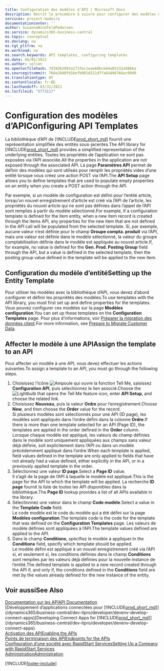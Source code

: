 ```yaml
---
title: Configuration des modèles d’API | Microsoft Docs
description: Décrit la procédure à suivre pour configurer des modèles d’API pour Dynamics 365 Business Central.
services: project-madeira
documentationcenter: ''
author: SusanneWindfeldPedersen
ms.service: dynamics365-business-central
ms.topic: conceptual
ms.devlang: na
ms.tgt_pltfrm: na
ms.workload: na
ms.search.keywords: API templates, configuring templates
ms.date: 04/01/2021
ms.author: solsen
ms.openlocfilehash: 7d39262993a173fec1eae68bcb44a85332a9866a
ms.sourcegitcommit: 766e2840fd16efb901d211d7fa64d96766ac99d9
ms.translationtype: HT
ms.contentlocale: fr-BE
ms.lasthandoff: 03/31/2021
ms.locfileid: "5773117"
---
```

# <a name="configuring-api-templates"></a><span data-ttu-id="9878e-103">Configuration des modèles d’API</span><span class="sxs-lookup"><span data-stu-id="9878e-103">Configuring API Templates</span></span>
<span data-ttu-id="9878e-104">La bibliothèque d’API de [!INCLUDE[prod_short_md](includes/prod_short.md)] fournit une représentation simplifiée des entités sous-jacentes.</span><span class="sxs-lookup"><span data-stu-id="9878e-104">The API library for [!INCLUDE[prod_short_md](includes/prod_short.md)] provides a simplified representation of the underlying entities.</span></span> <span data-ttu-id="9878e-105">Toutes les propriétés de l’application ne sont pas exposées via l’API associée.</span><span class="sxs-lookup"><span data-stu-id="9878e-105">All the properties in the application are not exposed through the associated API.</span></span> <span data-ttu-id="9878e-106">La page **Paramètres API** permet de définir des modèles qui sont utilisés pour remplir les propriétés vides d’une entité lorsque vous créez une action POST via l’API.</span><span class="sxs-lookup"><span data-stu-id="9878e-106">The **API Setup** page allows you to define templates that are used to populate empty properties on an entity when you create a POST action through the API.</span></span> 

<span data-ttu-id="9878e-107">Par exemple, si un modèle de configuration est défini pour l’entité article, lorsqu’un nouvel enregistrement d’article est créé via l’API de l’article, les propriétés du nouvel article qui ne sont pas définies dans l’appel de l’API sont remplies à partir du modèle sélectionné.</span><span class="sxs-lookup"><span data-stu-id="9878e-107">For example, if a configuration template is defined for the item entity, when a new item record is created through the items API, any properties for the new item that are not defined in the API call will be populated from the selected template.</span></span> <span data-ttu-id="9878e-108">Si, par exemple, aucune valeur n’est définie pour le champ **Groupe compta. produit** via l’API, mais une valeur est définie dans le modèle sélectionné, la valeur du groupe comptabilisation définie dans le modèle est appliquée au nouvel article.</span><span class="sxs-lookup"><span data-stu-id="9878e-108">If, for example, no value is defined for the **Gen. Prod. Posting Group** field through the API, but a value is defined in the selected template, then the posting group value defined in the template will be applied to the new item.</span></span> 

## <a name="setting-up-the-entity-template"></a><span data-ttu-id="9878e-109">Configuration du modèle d’entité</span><span class="sxs-lookup"><span data-stu-id="9878e-109">Setting up the Entity Template</span></span>
<span data-ttu-id="9878e-110">Pour utiliser les modèles avec la bibliothèque d’API, vous devez d’abord configurer et définir les propriétés des modèles.</span><span class="sxs-lookup"><span data-stu-id="9878e-110">To use templates with the API library, you must first set up and define properties for the templates.</span></span> <span data-ttu-id="9878e-111">Vous pouvez configurer ces modèles sur la page **Modèles configuration**.</span><span class="sxs-lookup"><span data-stu-id="9878e-111">You can set up these templates on the **Configuration Templates** page.</span></span> <span data-ttu-id="9878e-112">Pour plus d’informations, voir [Préparer la migration des données client](admin-use-templates-to-prepare-customer-data-for-migration.md).</span><span class="sxs-lookup"><span data-stu-id="9878e-112">For more information, see [Prepare to Migrate Customer Data](admin-use-templates-to-prepare-customer-data-for-migration.md).</span></span> 

## <a name="assign-the-template-to-an-api"></a><span data-ttu-id="9878e-113">Affecter le modèle à une API</span><span class="sxs-lookup"><span data-stu-id="9878e-113">Assign the template to an API</span></span>

<span data-ttu-id="9878e-114">Pour affecter un modèle à une API, vous devez effectuer les actions suivantes.</span><span class="sxs-lookup"><span data-stu-id="9878e-114">To assign a template to an API, you must go through the following steps.</span></span>

1. <span data-ttu-id="9878e-115">Choisissez l’icône ![Ampoule qui ouvre la fonction Tell Me](media/ui-search/search_small.png "Dites-moi ce que vous voulez faire"), saisissez **Configuration API**, puis sélectionnez le lien associé.</span><span class="sxs-lookup"><span data-stu-id="9878e-115">Choose the ![Lightbulb that opens the Tell Me feature](media/ui-search/search_small.png "Tell me what you want to do") icon, enter **API Setup**, and choose the related link.</span></span>
2. <span data-ttu-id="9878e-116">Choisissez **Nouveau**, puis la valeur **Ordre** pour l’enregistrement.</span><span class="sxs-lookup"><span data-stu-id="9878e-116">Choose **New**, and then choose the **Order** value for the record.</span></span>  
<span data-ttu-id="9878e-117">Si plusieurs modèles sont sélectionnés pour une API (ID page), les modèles sont appliqués dans l’ordre défini dans la colonne **Ordre**.</span><span class="sxs-lookup"><span data-stu-id="9878e-117">If there is more than one template selected for an API (Page ID), the templates are applied in the order defined in the **Order** column.</span></span>   
<span data-ttu-id="9878e-118">Lorsque chaque modèle est appliqué, les valeurs de champ définies dans le modèle sont uniquement appliquées aux champs sans valeur déjà définie, soit explicitement dans l’API ou dans un modèle précédemment appliqué dans l’ordre.</span><span class="sxs-lookup"><span data-stu-id="9878e-118">When each template is applied, field values defined in the template are only applied to fields that have not already had a value defined, either explicitly in the API, or in a previously applied template in the order.</span></span> 
3. <span data-ttu-id="9878e-119">Sélectionnez une valeur **ID page**.</span><span class="sxs-lookup"><span data-stu-id="9878e-119">Select a **Page ID** value.</span></span>  
<span data-ttu-id="9878e-120">Il s’agit de la page de l’API à laquelle le modèle est appliqué.</span><span class="sxs-lookup"><span data-stu-id="9878e-120">This is the page for the API to which the template will be applied.</span></span> <span data-ttu-id="9878e-121">La recherche **ID page** fournit la liste de toutes les API disponibles dans la bibliothèque.</span><span class="sxs-lookup"><span data-stu-id="9878e-121">The **Page ID** lookup provides a list of all APIs available in the library.</span></span>
4. <span data-ttu-id="9878e-122">Sélectionnez une valeur dans le champ **Code modèle**.</span><span class="sxs-lookup"><span data-stu-id="9878e-122">Select a value in the **Template Code** field.</span></span>  
<span data-ttu-id="9878e-123">Le code modèle est le code du modèle qui a été défini sur la page **Modèles configuration**.</span><span class="sxs-lookup"><span data-stu-id="9878e-123">The template code is the code for the template that was defined on the **Configuration Templates** page.</span></span> <span data-ttu-id="9878e-124">Les valeurs de modèle définies sont appliquées à l’API.</span><span class="sxs-lookup"><span data-stu-id="9878e-124">The template values defined are applied to the API.</span></span> 
5. <span data-ttu-id="9878e-125">Dans le champ **Conditions**, spécifiez le modèle à appliquer.</span><span class="sxs-lookup"><span data-stu-id="9878e-125">In the **Conditions** field, specify which template should be applied.</span></span>  
<span data-ttu-id="9878e-126">Le modèle défini est appliqué à un nouvel enregistrement créé via l’API si, et seulement si, les conditions définies dans le champ **Conditions** sont remplies par les valeurs déjà définies pour la nouvelle instance de l’entité.</span><span class="sxs-lookup"><span data-stu-id="9878e-126">The defined template is applied to a new record created through the API if, and only if, the conditions defined in the **Conditions** field are met by the values already defined for the new instance of the entity.</span></span>

## <a name="see-also"></a><span data-ttu-id="9878e-127">Voir aussi</span><span class="sxs-lookup"><span data-stu-id="9878e-127">See Also</span></span>
[<span data-ttu-id="9878e-128">Documentation sur les API</span><span class="sxs-lookup"><span data-stu-id="9878e-128">API Documentation</span></span>](/dynamics-nav/fin-graph)  
<span data-ttu-id="9878e-129">[Développement d’applications connectées pour [!INCLUDE[prod_short_md](includes/prod_short.md)]](/dynamics365/business-central/dev-itpro/developer/devenv-develop-connect-apps)</span><span class="sxs-lookup"><span data-stu-id="9878e-129">[Developing Connect Apps for [!INCLUDE[prod_short_md](includes/prod_short.md)]](/dynamics365/business-central/dev-itpro/developer/devenv-develop-connect-apps)</span></span>  
[<span data-ttu-id="9878e-130">Activation des API</span><span class="sxs-lookup"><span data-stu-id="9878e-130">Enabling the APIs</span></span>](/dynamics-nav/enabling-apis-for-dynamics-nav)  
[<span data-ttu-id="9878e-131">Points de terminaison des API</span><span class="sxs-lookup"><span data-stu-id="9878e-131">Endpoints for the APIs</span></span>](/dynamics-nav/endpoints-apis-for-dynamics)  
[<span data-ttu-id="9878e-132">Configuration d’une société avec RapidStart Services</span><span class="sxs-lookup"><span data-stu-id="9878e-132">Setting Up a Company with RapidStart Services</span></span>](admin-set-up-a-company-with-rapidstart.md)  
[<span data-ttu-id="9878e-133">Administration</span><span class="sxs-lookup"><span data-stu-id="9878e-133">Administration</span></span>](admin-setup-and-administration.md)

[!INCLUDE[footer-include](includes/footer-banner.md)]